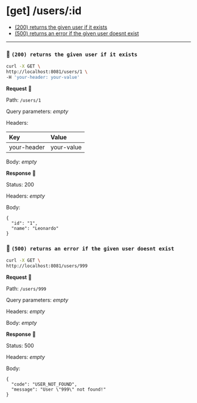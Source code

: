 # [get] /users/:id

* [(200) returns the given user if it exists](#0eea8b45-b32a-4025-a8e7-15b3e4e43d1f)
* [(500) returns an error if the given user doesnt exist](#96a0371b-d221-444f-85a0-e77b3db3f3d7)

---

### :chicken: `(200) returns the given user if it exists` <a name="0eea8b45-b32a-4025-a8e7-15b3e4e43d1f"></a>

```sh
curl -X GET \
http://localhost:8081/users/1 \
-H 'your-header: your-value'
```

**Request** :egg:

Path: `/users/1`

Query parameters: _empty_

Headers: 

| Key | Value |
| :--- | :--- |
| your-header | your-value |

Body: _empty_

**Response** :hatching_chick:

Status: 200

Headers: _empty_

Body: 

```
{
  "id": "1",
  "name": "Leonardo"
}
```

### :chicken: `(500) returns an error if the given user doesnt exist` <a name="96a0371b-d221-444f-85a0-e77b3db3f3d7"></a>

```sh
curl -X GET \
http://localhost:8081/users/999
```

**Request** :egg:

Path: `/users/999`

Query parameters: _empty_

Headers: _empty_

Body: _empty_

**Response** :hatching_chick:

Status: 500

Headers: _empty_

Body: 

```
{
  "code": "USER_NOT_FOUND",
  "message": "User \"999\" not found!"
}
```
